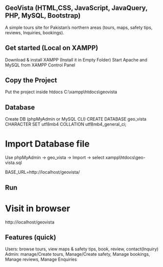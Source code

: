## GeoVista (HTML,CSS, JavaScript, JavaQuery, PHP, MySQL, Bootstrap)

A simple tours site for Pakistan’s northern areas (tours, maps, safety tips, reviews, Inquiries, bookings).

## Get started (Local on XAMPP)
Download & install XAMPP (Install it in Empty Folder)
Start Apache and MySQL from XAMPP Control Panel

## Copy the Project
Put the project inside htdocs
C:\xampp\htdocs\geovista

## Database
Create DB (phpMyAdmin or MySQL CLI)
CREATE DATABASE geo_vista CHARACTER SET utf8mb4 COLLATION utf8mb4_general_ci;

# Import Database file
 Use phpMyAdmin → geo_vista → Import → select xampp\htdocs\geo-vista.sql




BASE_URL=http://localhost/geovista/

## Run
# Visit in browser
http://localhost/geovista



## Features (quick)
Users: browse tours, view maps & safety tips, book, review, contact(Inquiry)
Admin: manage/Create tours, Manage/Create safety, Manage bookings, Manage reviews, Manage Enquiries

